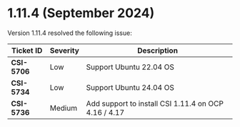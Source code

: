 # 1.11.4 (September 2024)

Version 1.11.4 resolved the following issue:

|Ticket ID|Severity|Description|
|---------|--------|-----------|
|**CSI-5706**|Low|Support Ubuntu 22.04 OS|
|**CSI-5734**|Low|Support Ubuntu 24.04 OS|
|**CSI-5736**|Medium|Add support to install CSI 1.11.4 on OCP 4.16 / 4.17|
